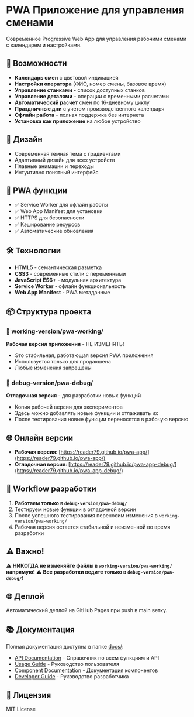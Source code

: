 # PWA Приложение для управления сменами

Современное Progressive Web App для управления рабочими сменами с календарем и настройками.

## 🚀 Возможности

- **Календарь смен** с цветовой индикацией
- **Настройки оператора** (ФИО, номер смены, базовое время)
- **Управление станками** - список доступных станков
- **Управление деталями** - операции с временными расчетами
- **Автоматический расчет** смен по 16-дневному циклу
- **Праздничные дни** с учетом производственного календаря
- **Офлайн работа** - полная поддержка без интернета
- **Установка как приложение** на любое устройство

## 🎨 Дизайн

- Современная темная тема с градиентами
- Адаптивный дизайн для всех устройств
- Плавные анимации и переходы
- Интуитивно понятный интерфейс

## 📱 PWA функции

- ✅ Service Worker для офлайн работы
- ✅ Web App Manifest для установки
- ✅ HTTPS для безопасности
- ✅ Кэширование ресурсов
- ✅ Автоматические обновления

## 🛠 Технологии

- **HTML5** - семантическая разметка
- **CSS3** - современные стили с переменными
- **JavaScript ES6+** - модульная архитектура
- **Service Worker** - офлайн функциональность
- **Web App Manifest** - PWA метаданные

## 📦 Структура проекта

### 📁 working-version/pwa-working/
**Рабочая версия приложения** - НЕ ИЗМЕНЯТЬ!
- Это стабильная, работающая версия PWA приложения
- Используется только для продакшена
- Любые изменения запрещены

### 📁 debug-version/pwa-debug/
**Отладочная версия** - для разработки новых функций
- Копия рабочей версии для экспериментов
- Здесь можно добавлять новые функции и отлаживать их
- После тестирования новые функции переносятся в рабочую версию

## 🌐 Онлайн версии

- **Рабочая версия**: [https://reader79.github.io/pwa-app/](https://reader79.github.io/pwa-app/)
- **Отладочная версия**: [https://reader79.github.io/pwa-app-debug/](https://reader79.github.io/pwa-app-debug/)

## 🔄 Workflow разработки

1. **Работаем только в `debug-version/pwa-debug/`**
2. Тестируем новые функции в отладочной версии
3. После успешного тестирования переносим изменения в `working-version/pwa-working/`
4. Рабочая версия остается стабильной и неизменной во время разработки

## ⚠️ Важно!
⚠️ **НИКОГДА не изменяйте файлы в `working-version/pwa-working/` напрямую!**
⚠️ **Все разработки ведите только в `debug-version/pwa-debug/`!**

## 🌐 Деплой

Автоматический деплой на GitHub Pages при push в main ветку.

## 📚 Документация

Полная документация доступна в папке [docs/](./docs/):
- [API Documentation](./docs/API_DOCUMENTATION.md) - Справочник по всем функциям и API
- [Usage Guide](./docs/USAGE_GUIDE.md) - Руководство пользователя
- [Component Documentation](./docs/COMPONENT_DOCUMENTATION.md) - Документация компонентов
- [Developer Guide](./docs/DEVELOPER_GUIDE.md) - Руководство разработчика

## 📄 Лицензия

MIT License
